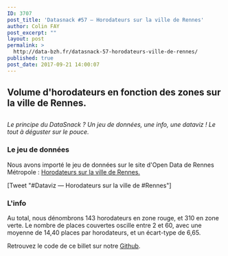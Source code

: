 ```yaml
---
ID: 3707
post_title: 'Datasnack #57 – Horodateurs sur la ville de Rennes'
author: Colin FAY
post_excerpt: ""
layout: post
permalink: >
  http://data-bzh.fr/datasnack-57-horodateurs-ville-de-rennes/
published: true
post_date: 2017-09-21 14:00:07
---
```

<h2>Volume d'horodateurs en fonction des zones sur la ville de Rennes.</h2>
<h2><!--more--></h2>
<em>Le principe du DataSnack ? Un jeu de données, une info, une dataviz ! Le tout à déguster sur le pouce.
</em>
<h3>Le jeu de données</h3>
Nous avons importé le jeu de données sur le site d'Open Data de Rennes Métropole : <a href="https://data.rennesmetropole.fr/explore/dataset/horodateurs-sur-la-ville-de-rennes/information/">Horodateurs sur la ville de Rennes.</a>

[Tweet "#Dataviz — Horodateurs sur la ville de #Rennes"]
<h3>L'info</h3>
Au total, nous dénombrons 143 horodateurs en zone rouge, et 310 en zone verte. Le nombre de places couvertes oscille entre 2 et 60, avec une moyenne de 14,40 places par horodateurs, et un écart-type de 6,65.

Retrouvez le code de ce billet sur notre <a href="https://github.com/DataBzh/datasnack" target="_blank" rel="noopener noreferrer">Github</a>.